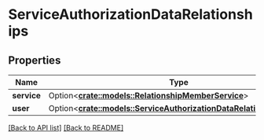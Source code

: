 # ServiceAuthorizationDataRelationships

## Properties

Name | Type | Description | Notes
------------ | ------------- | ------------- | -------------
**service** | Option<[**crate::models::RelationshipMemberService**](RelationshipMemberService.md)> |  | 
**user** | Option<[**crate::models::ServiceAuthorizationDataRelationshipsUser**](ServiceAuthorizationDataRelationshipsUser.md)> |  | 

[[Back to API list]](../README.md#documentation-for-api-endpoints) [[Back to README]](../README.md)


